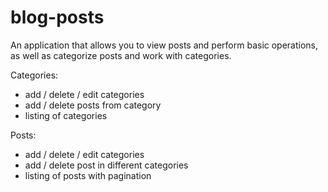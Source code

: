 # blog-posts
Аn application that allows you to view posts and perform basic operations, as well as categorize posts and work with categories.

Categories:
- add / delete / edit categories
- add / delete posts from category
- listing of categories

Posts:
- add / delete / edit categories
- add / delete post in different categories
- listing of posts with pagination
